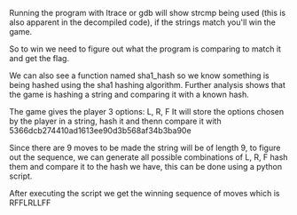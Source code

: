 Running the program with ltrace or gdb will show strcmp being used (this is also apparent in the decompiled code), if the strings match you'll win the game.

So to win we need to figure out what the program is comparing to match it and get the flag.

We can also see a function named sha1_hash so we know something is being hashed using the sha1 hashing algorithm. Further analysis shows that the game is hashing a string and comparing it with a known hash. 

The game gives the player 3 options: L, R, F
It will store the options chosen by the player in a string, hash it and thenn compare it with 5366dcb274410ad1613ee90d3b568af34b3ba90e

Since there are 9 moves to be made the string will be of length 9, to figure out the sequence, we can generate all possible combinations of L, R, F hash them and compare it to the hash we have, this can be done using a python script.

After executing the script we get the winning sequence of moves which is RFFLRLLFF